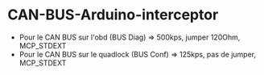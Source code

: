 # CAN-BUS-Arduino-interceptor

- Pour le CAN BUS sur l'obd (BUS Diag) => 500kps, jumper 120Ohm, MCP_STDEXT
- Pour le CAN BUS sur le quadlock (BUS Conf) => 125kps, pas de jumper, MCP_STDEXT
